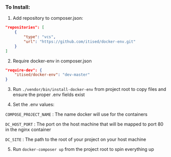 ### To Install: ###

1. Add repository to composer.json:
```json
"repositories": [
    {
        "type": "vcs",
        "url": "https://github.com/itised/docker-env.git"
    }
]
```

2. Require docker-env in composer.json
```json
"require-dev": {
    "itised/docker-env": "dev-master"
}
```

3. Run `./vendor/bin/install-docker-env` from project root to copy files and ensure the proper .env fields exist

4. Set the .env values:

`COMPOSE_PROJECT_NAME`
: The name docker will use for the containers

`DC_HOST_PORT`
: The port on the host machine that will be mapped to port 80 in the nginx container

`DC_SITE`
: The path to the root of your project on your host machine

5. Run `docker-composer up` from the project root to spin everything up